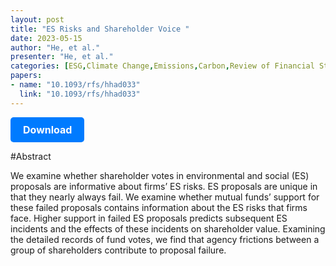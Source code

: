 ```yaml
---
layout: post
title: "ES Risks and Shareholder Voice "
date: 2023-05-15
author: "He, et al."
presenter: "He, et al."
categories: [ESG,Climate Change,Emissions,Carbon,Review of Financial Studies]
papers:
- name: "10.1093/rfs/hhad033"
  link: "10.1093/rfs/hhad033"
---
```


<p>
  <a href='https://papers.ssrn.com/sol3/papers.cfm?abstract_id=3284683' class='button'>
    Download
  </a>
</p>

<style>
  .button {
    display: inline-block;
    padding: 10px 20px;
    background-color: #007bff;
    color: #fff;
    text-decoration: none;
    border-radius: 5px;
    font-size: 16px;
    font-weight: bold;
  }
</style>

#Abstract
<p>We examine whether shareholder votes in environmental and social (ES) proposals are informative about firms’ ES risks. ES proposals are unique in that they nearly always fail. We examine whether mutual funds’ support for these failed proposals contains information about the ES risks that firms face. Higher support in failed ES proposals predicts subsequent ES incidents and the effects of these incidents on shareholder value. Examining the detailed records of fund votes, we find that agency frictions between a group of shareholders contribute to proposal failure.</p>
